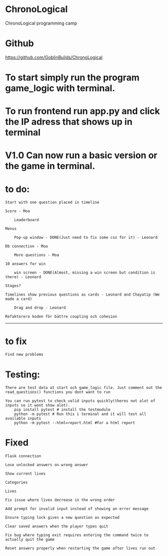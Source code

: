 # ChronoLogical
ChronoLogical programming camp

# Github
https://github.com/GoblinBuilds/ChronoLogical

# To start simply run the program game_logic with terminal.
# To run frontend run app.py and click the IP adress that shows up in terminal 

# V1.0 Can now run a basic version or the game in terminal. 

# to do:

    Start with one question placed in timeline

    Score - Moa

        Leaderboard

    Menus

        Pop-up window - DONE(Just need to fix some css for it) - Leonard

    Db connection - Moa

        More questions - Moa

    10 answers for win

        win screen - DONE(Almost, missing a win screen but condition is there) - Leonard

    Stages?

    Timelines show previous questions as cards - Leonard and Chayatip (We made a card)

        Drag and drop - Leonard
    
    Refaktorera koden för bättre coupling och cohesion

-------------------------------------------------------------

# to fix

    Find new problems


# Testing:
    There are test data at start och game_logic file. Just comment out the read_questions() functions you dont want to run

    You can run pytest to check valid inputs quickly(theres not alot of inputs so it wont show alot). 
        pip install pytest # install the testmodule
        python -m pytest # Run this i terminal and it will test all available inputs
        python -m pytest --html=report.html #For a html report


# Fixed

    Flask connection

    Lose unlocked answers on wrong answer

    Show current lives

    Categories

    Lives

    Fix issue where lives decrease in the wrong order

    Add prompt for invalid input instead of showing an error message

    Ensure typing lock gives a new question as expected

    Clear saved answers when the player types quit

    Fix bug where typing exit requires entering the command twice to actually quit the game

    Reset answers properly when restarting the game after lives run out